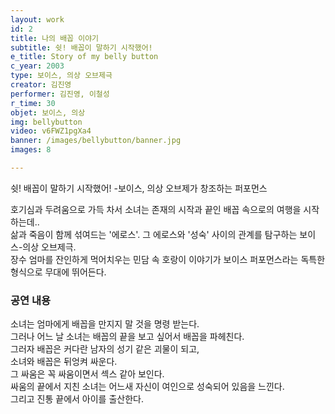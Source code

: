 ```yaml
---
layout: work
id: 2
title: 나의 배꼽 이야기
subtitle: 쉿! 배꼽이 말하기 시작했어!
e_title: Story of my belly button
c_year: 2003
type: 보이스, 의상 오브제극
creator: 김진영
performer: 김진영, 이철성
r_time: 30
objet: 보이스, 의상
img: bellybutton
video: v6FWZ1pgXa4
banner: /images/bellybutton/banner.jpg
images: 8

---
```



쉿! 배꼽이 말하기 시작했어!
-보이스, 의상 오브제가 창조하는 퍼포먼스

호기심과 두려움으로 가득 차서 소녀는 존재의 시작과 끝인 배꼽 속으로의 여행을 시작하는데.. <br/>
삶과 죽음이 함께 섞여드는 '에로스'. 그 에로스와 '성숙' 사이의 관계를 탐구하는 보이스-의상 오브제극.<br/>
장수 엄마를 잔인하게 먹어치우는 민담 속 호랑이 이야기가 보이스 퍼포먼스라는 독특한 형식으로 무대에 뛰어든다.<br/>

### 공연 내용

소녀는 엄마에게 배꼽을 만지지 말 것을 명령 받는다.<br/>
그러나 어느 날 소녀는 배꼽의 끝을 보고 싶어서 배꼽을 파헤친다.<br/>
그러자 배꼽은 커다란 남자의 성기 같은 괴물이 되고, <br/>
소녀와 배꼽은 뒤엉켜 싸운다.<br/>
그 싸움은 꼭 싸움이면서 섹스 같아 보인다.<br/>
싸움의 끝에서 지친 소녀는 어느새 자신이 여인으로 성숙되어 있음을 느낀다.<br/>
그리고 진통 끝에서 아이를 출산한다.<br/>
